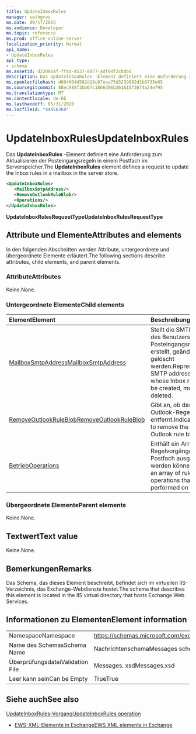 ```yaml
---
title: UpdateInboxRules
manager: sethgros
ms.date: 09/17/2015
ms.audience: Developer
ms.topic: reference
ms.prod: office-online-server
localization_priority: Normal
api_name:
- UpdateInboxRules
api_type:
- schema
ms.assetid: d220064f-ff4d-4537-8077-adf94f2cbdbd
description: Das UpdateInboxRules -Element definiert eine Anforderung zum Aktualisieren der Posteingangsregeln in einem Postfach im Serverspeicher.
ms.openlocfilehash: d604604d582d28c07eaa75d3239082d1b6735e65
ms.sourcegitcommit: 88ec988f2bb67c1866d06b361615f3674a24e795
ms.translationtype: MT
ms.contentlocale: de-DE
ms.lasthandoff: 05/31/2020
ms.locfileid: "44456360"
---
```

# <a name="updateinboxrules"></a><span data-ttu-id="45f75-103">UpdateInboxRules</span><span class="sxs-lookup"><span data-stu-id="45f75-103">UpdateInboxRules</span></span>

<span data-ttu-id="45f75-104">Das **UpdateInboxRules** -Element definiert eine Anforderung zum Aktualisieren der Posteingangsregeln in einem Postfach im Serverspeicher.</span><span class="sxs-lookup"><span data-stu-id="45f75-104">The **UpdateInboxRules** element defines a request to update the Inbox rules in a mailbox in the server store.</span></span> 
  
```XML
<UpdateInboxRules>
   <MailboxSmtpAddress/>
   <RemoveOutlookRuleBlob/>
   <Operations/>
</UpdateInboxRules>
```

 <span data-ttu-id="45f75-105">**UpdateInboxRulesRequestType**</span><span class="sxs-lookup"><span data-stu-id="45f75-105">**UpdateInboxRulesRequestType**</span></span>
## <a name="attributes-and-elements"></a><span data-ttu-id="45f75-106">Attribute und Elemente</span><span class="sxs-lookup"><span data-stu-id="45f75-106">Attributes and elements</span></span>

<span data-ttu-id="45f75-107">In den folgenden Abschnitten werden Attribute, untergeordnete und übergeordnete Elemente erläutert.</span><span class="sxs-lookup"><span data-stu-id="45f75-107">The following sections describe attributes, child elements, and parent elements.</span></span>
  
### <a name="attributes"></a><span data-ttu-id="45f75-108">Attribute</span><span class="sxs-lookup"><span data-stu-id="45f75-108">Attributes</span></span>

<span data-ttu-id="45f75-109">Keine.</span><span class="sxs-lookup"><span data-stu-id="45f75-109">None.</span></span>
  
### <a name="child-elements"></a><span data-ttu-id="45f75-110">Untergeordnete Elemente</span><span class="sxs-lookup"><span data-stu-id="45f75-110">Child elements</span></span>

|<span data-ttu-id="45f75-111">**Element**</span><span class="sxs-lookup"><span data-stu-id="45f75-111">**Element**</span></span>|<span data-ttu-id="45f75-112">**Beschreibung**</span><span class="sxs-lookup"><span data-stu-id="45f75-112">**Description**</span></span>|
|:-----|:-----|
|[<span data-ttu-id="45f75-113">MailboxSmtpAddress</span><span class="sxs-lookup"><span data-stu-id="45f75-113">MailboxSmtpAddress</span></span>](mailboxsmtpaddress.md) <br/> |<span data-ttu-id="45f75-114">Stellt die SMTP-Adresse des Benutzers, dessen Posteingangsregeln erstellt, geändert oder gelöscht werden.</span><span class="sxs-lookup"><span data-stu-id="45f75-114">Represents the SMTP address of the user whose Inbox rules are to be created, modified, or deleted.</span></span>  <br/> |
|[<span data-ttu-id="45f75-115">RemoveOutlookRuleBlob</span><span class="sxs-lookup"><span data-stu-id="45f75-115">RemoveOutlookRuleBlob</span></span>](removeoutlookruleblob.md) <br/> |<span data-ttu-id="45f75-116">Gibt an, ob das Microsoft Outlook-Regel Blob entfernt.</span><span class="sxs-lookup"><span data-stu-id="45f75-116">Indicates whether to remove the Microsoft Outlook rule blob.</span></span>  <br/> |
|[<span data-ttu-id="45f75-117">Betrieb</span><span class="sxs-lookup"><span data-stu-id="45f75-117">Operations</span></span>](operations.md) <br/> |<span data-ttu-id="45f75-118">Enthält ein Array der Regelvorgänge, die für ein Postfach ausgeführt werden können.</span><span class="sxs-lookup"><span data-stu-id="45f75-118">Contains an array of rule operations that can be performed on an Inbox.</span></span>  <br/> |
   
### <a name="parent-elements"></a><span data-ttu-id="45f75-119">Übergeordnete Elemente</span><span class="sxs-lookup"><span data-stu-id="45f75-119">Parent elements</span></span>

<span data-ttu-id="45f75-120">Keine.</span><span class="sxs-lookup"><span data-stu-id="45f75-120">None.</span></span>
  
## <a name="text-value"></a><span data-ttu-id="45f75-121">Textwert</span><span class="sxs-lookup"><span data-stu-id="45f75-121">Text value</span></span>

<span data-ttu-id="45f75-122">Keine.</span><span class="sxs-lookup"><span data-stu-id="45f75-122">None.</span></span>
  
## <a name="remarks"></a><span data-ttu-id="45f75-123">Bemerkungen</span><span class="sxs-lookup"><span data-stu-id="45f75-123">Remarks</span></span>

<span data-ttu-id="45f75-124">Das Schema, das dieses Element beschreibt, befindet sich im virtuellen IIS-Verzeichnis, das Exchange-Webdienste hostet.</span><span class="sxs-lookup"><span data-stu-id="45f75-124">The schema that describes this element is located in the IIS virtual directory that hosts Exchange Web Services.</span></span>
  
## <a name="element-information"></a><span data-ttu-id="45f75-125">Informationen zu Elementen</span><span class="sxs-lookup"><span data-stu-id="45f75-125">Element information</span></span>

|||
|:-----|:-----|
|<span data-ttu-id="45f75-126">Namespace</span><span class="sxs-lookup"><span data-stu-id="45f75-126">Namespace</span></span>  <br/> |https://schemas.microsoft.com/exchange/services/2006/messages  <br/> |
|<span data-ttu-id="45f75-127">Name des Schemas</span><span class="sxs-lookup"><span data-stu-id="45f75-127">Schema Name</span></span>  <br/> |<span data-ttu-id="45f75-128">Nachrichtenschema</span><span class="sxs-lookup"><span data-stu-id="45f75-128">Messages schema</span></span>  <br/> |
|<span data-ttu-id="45f75-129">Überprüfungsdatei</span><span class="sxs-lookup"><span data-stu-id="45f75-129">Validation File</span></span>  <br/> |<span data-ttu-id="45f75-130">Messages. xsd</span><span class="sxs-lookup"><span data-stu-id="45f75-130">Messages.xsd</span></span>  <br/> |
|<span data-ttu-id="45f75-131">Leer kann sein</span><span class="sxs-lookup"><span data-stu-id="45f75-131">Can be Empty</span></span>  <br/> |<span data-ttu-id="45f75-132">True</span><span class="sxs-lookup"><span data-stu-id="45f75-132">True</span></span>  <br/> |
   
## <a name="see-also"></a><span data-ttu-id="45f75-133">Siehe auch</span><span class="sxs-lookup"><span data-stu-id="45f75-133">See also</span></span>



[<span data-ttu-id="45f75-134">UpdateInboxRules-Vorgang</span><span class="sxs-lookup"><span data-stu-id="45f75-134">UpdateInboxRules operation</span></span>](updateinboxrules-operation.md)


- [<span data-ttu-id="45f75-135">EWS-XML-Elemente in Exchange</span><span class="sxs-lookup"><span data-stu-id="45f75-135">EWS XML elements in Exchange</span></span>](ews-xml-elements-in-exchange.md)

